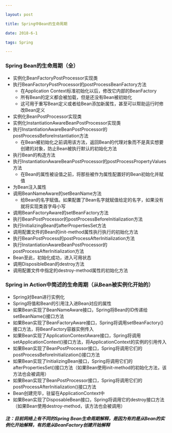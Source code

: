 ```yaml
---

layout: post

title: Spring中Bean的生命周期

date: 2018-6-1

tags: Spring

---
```


### Spring Bean的生命周期（全）
- 实例化BeanFactoryPostProcessor实现类
- 执行BeanFactoryPostProcessor的postProcessBeanFactory方法
	- 在Application Context标准初始化以后，修改它内部的BeanFactory
	- 所有Bean的定义都会被加载，但是还没有Bean被初始化
	- 这可用于重写Bean定义或者给Bean添加新属性，甚至可以帮助运行时修改Bean定义
- 实例化BeanPostProcessor实现类
- 实例化InstantiationAwareBeanPostProcessor实现类
- 执行InstantiationAwareBeanPostProcessor的postProcessBeforeInstantiation方法
	- 在Bean被初始化之前调用该方法，返回Bean的代理对象而不是真实想要创建的对象，防止Bean被执行默认的初始化方法
- 执行Bean的构造方法
- 执行InstantiationAwareBeanPostProcessor的postProcessPropertyValues方法
	- 在Bean的属性被设值之前，将那些被作为属性配置好的Bean初始化并赋值
- 为Bean注入属性
- 调用BeanNameAware的setBeanName方法
	- 给Bean的名字赋值。如果配置了Bean名字就赋值给定的名字，如果没有就将实现类首字母小写
- 调用BeanFactoryAware的setBeanFactory方法
- 执行BeanPostProcessor的postProcessBeforeInitialization方法
- 执行InitializingBean的afterPropertiesSet方法
- 调用配置文件的Bean的init-method属性执行执行的初始化方法
- 执行BeanPostProcess的postProcessAfterInitialization方法
- 执行InstantiationAwareBeanPostProcessor的postProcessAfterInitialization方法
- Bean至此，初始化成功，进入可用状态
- 调用DisposibleBean的destroy方法
- 调用配置文件中指定的destroy-method属性的初始化方法

### Spring in Action中简述的生命周期（从Bean被实例化开始的）
- Spring对Bean进行实例化
- Spring将值和Bean的引用注入进Bean对应的属性
- 如果Bean实现了BeanNameAware接口，Spring将Bean的ID传递给setBeanName()接口方法
- 如果Bean实现了BeanFactoryAware接口，Spring将调用setBeanFactory()接口方法，将BeanFactory容器实例传入
- 如果Bean实现了ApplicationContextAware接口，Spring将调用setApplicationContext()接口方法，将ApplicationContext的实例的引用传入
- 如果Bean实现了BeanPostProcessor接口，Spring将调用它们的postProcessBeforeInitialization()接口方法
- 如果Bean实现了InitializingBean接口，Spring将调用它们的afterPropertiesSet()接口方法（如果Bean使用init-method的初始化方法，该方法也会被调用）
- 如果Bean实现了BeanPostProcessor接口，Spring将调用它们的postProcessAfterInitialization()接口方法
- Bean创建完毕，驻留在ApplicationContext中
- 如果Bean实现了DisposableBean接口，Spring将调用它的destroy接口方法（如果Bean使用destroy-method，该方法也会被调用）

##### 注：目前网络上有不同的Spring Bean生命周期解释，是因为有的是从Bean的实例化开始解释，有的是从BeanFactory创建开始解释